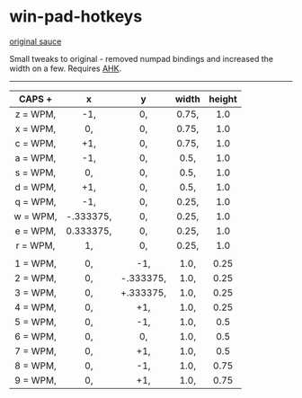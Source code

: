 # win-pad-hotkeys
[original sauce](https://autohotkey.com/board/topic/19990-windowpad-window-moving-tool/)

Small tweaks to original - removed numpad bindings and increased the width on a few. Requires [AHK](http://ahkscript.org/).

---

|  CAPS +   |      x      |     y    |width|height|
|:---------:|:-----------:|:--------:|:---:|:----:|
|z = WPM,   |-1,          |0,        |0.75,| 1.0  |
|x = WPM,   | 0,          |0,        |0.75,| 1.0  |
|c = WPM,   |+1,          |0,        |0.75,| 1.0  |
|a = WPM,   |-1,          |0,        |0.5, | 1.0  |
|s = WPM,   | 0,          |0,        |0.5, | 1.0  |
|d = WPM,   |+1,          |0,        |0.5, | 1.0  |
|q = WPM,   |-1,          |0,        |0.25,| 1.0  |
|w = WPM,   |-.333375,    |0,        |0.25,| 1.0  |
|e = WPM,   |0.333375,    |0,        |0.25,| 1.0  |
|r = WPM,   |1,           |0,        |0.25,| 1.0  |
|           |             |          |     |      |
|1 = WPM,   | 0,          |-1,       |1.0, | 0.25 |	
|2 = WPM, 	|0,           |-.333375, |1.0, | 0.25 |			
|3 = WPM, 	|0,           |+.333375, |1.0, | 0.25 |		
|4 = WPM, 	|0,           |+1,       |1.0, | 0.25 |		
|5 = WPM, 	|0,           |-1,       |1.0, | 0.5  |		
|6 = WPM, 	|0,           | 0,       |1.0, | 0.5  |		
|7 = WPM, 	|0,           |+1,       |1.0, | 0.5  |			
|8 = WPM, 	|0,           |-1,       |1.0, | 0.75 |		
|9 = WPM, 	|0,           |+1,       |1.0, | 0.75 |	


